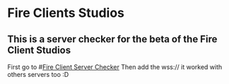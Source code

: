 # Fire Clients Studios
## This is a server checker for the beta of the Fire Client Studios
First go to #[Fire Client Server Checker](https://ismaeldevyt.github.io/fireclientstudios/index.html)
Then add the wss:// it worked with others servers too :D
